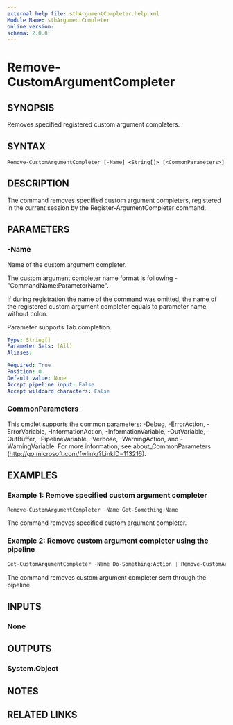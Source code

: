 ```yaml
---
external help file: sthArgumentCompleter.help.xml
Module Name: sthArgumentCompleter
online version:
schema: 2.0.0
---
```


# Remove-CustomArgumentCompleter

## SYNOPSIS

Removes specified registered custom argument completers.

## SYNTAX

```
Remove-CustomArgumentCompleter [-Name] <String[]> [<CommonParameters>]
```

## DESCRIPTION

The command removes specified custom argument completers, registered in the current session by the Register-ArgumentCompleter command.

## PARAMETERS

### -Name

Name of the custom argument completer.

The custom argument completer name format is following - "CommandName:ParameterName".

If during registration the name of the command was omitted, the name of the registered custom argument completer equals to parameter name without colon.

Parameter supports Tab completion.

```yaml
Type: String[]
Parameter Sets: (All)
Aliases:

Required: True
Position: 0
Default value: None
Accept pipeline input: False
Accept wildcard characters: False
```

### CommonParameters

This cmdlet supports the common parameters: -Debug, -ErrorAction, -ErrorVariable, -InformationAction, -InformationVariable, -OutVariable, -OutBuffer, -PipelineVariable, -Verbose, -WarningAction, and -WarningVariable.
For more information, see about_CommonParameters (http://go.microsoft.com/fwlink/?LinkID=113216).

## EXAMPLES

### Example 1: Remove specified custom argument completer

```powershell
Remove-CustomArgumentCompleter -Name Get-Something:Name
```

The command removes specified custom argument completer.

### Example 2: Remove custom argument completer using the pipeline

```powershell
Get-CustomArgumentCompleter -Name Do-Something:Action | Remove-CustomArgumentCompleter
```

The command removes custom argument completer sent through the pipeline.

## INPUTS

### None

## OUTPUTS

### System.Object

## NOTES

## RELATED LINKS
